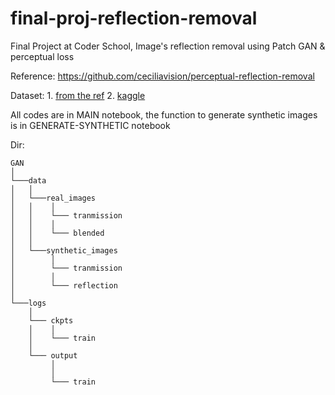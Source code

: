 # final-proj-reflection-removal
Final Project at Coder School, Image's reflection removal using Patch GAN &amp; perceptual loss

Reference: https://github.com/ceciliavision/perceptual-reflection-removal

Dataset: 1. [from the ref](https://drive.google.com/drive/folders/1NYGL3wQ2pRkwfLMcV2zxXDV8JRSoVxwA)
         2. [kaggle](https://www.kaggle.com/siboooo/singleimagereflectionremovaldataset)
         
All codes are in MAIN notebook, the function to generate synthetic images is in GENERATE-SYNTHETIC notebook
         
Dir:
```
GAN
│   
└───data
│   │
│   └───real_images
│   │    │  
│   │    └─── tranmission
│   │    │  
│   │    └─── blended
│   │
│   └───synthetic_images
│        │  
│        └─── tranmission
│        │  
│        └─── reflection
│   
└───logs
    │
    └─── ckpts 
    │    │  
    │    └─── train 
    │
    └─── output
         │  
         │  
         └─── train 

```
